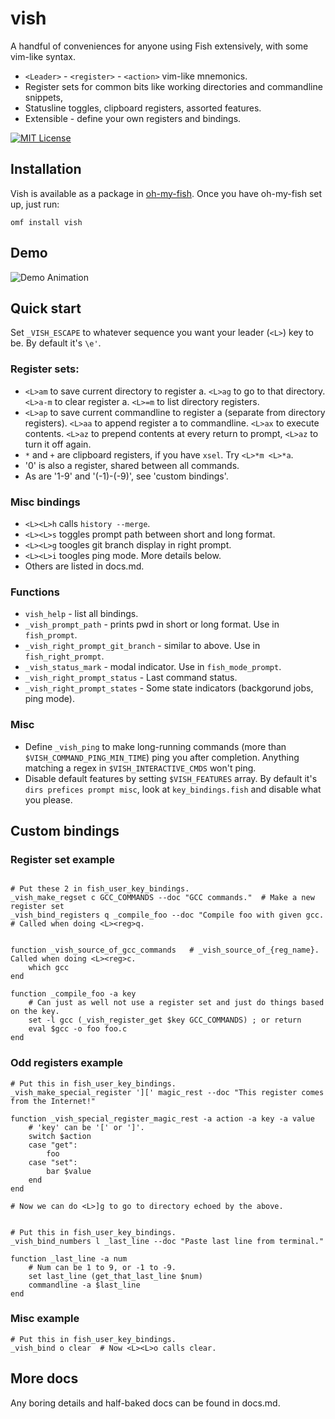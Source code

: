 # vish
A handful of conveniences for anyone using Fish extensively, with some vim-like syntax.
- `<Leader>` - `<register>` - `<action>` vim-like mnemonics.
- Register sets for common bits like working directories and commandline snippets,
- Statusline toggles, clipboard registers, assorted features.
- Extensible - define your own registers and bindings.

[![MIT License](https://img.shields.io/badge/license-MIT-007EC7.svg?style=flat-square)](/LICENSE)

## Installation

Vish is available as a package in [oh-my-fish](https://github.com/oh-my-fish/oh-my-fish). Once you have oh-my-fish set up, just run:

```
omf install vish
```

## Demo

![Demo Animation](../readme/demo.gif?raw=true)

## Quick start

Set `_VISH_ESCAPE` to whatever sequence you want your leader (`<L>`) key to be. By default it's `\e'`.

### Register sets:
- `<L>am` to save current directory to register a. `<L>ag` to go to that directory. `<L>a-m` to clear register a. `<L>=m` to list directory registers.
- `<L>ap` to save current commandline to register a (separate from directory registers). `<L>aa` to append register a to commandline. `<L>ax` to execute contents. `<L>az` to prepend contents at every return to prompt, `<L>az` to turn it off again.
- `*` and `+` are clipboard registers, if you have `xsel`. Try `<L>*m <L>*a`.
- '0' is also a register, shared between all commands.
- As are '1-9' and '(-1)-(-9)', see 'custom bindings'.

### Misc bindings
- `<L><L>h` calls `history --merge`.
- `<L><L>s` toggles prompt path between short and long format.
- `<L><L>g` toogles git branch display in right prompt.
- `<L><L>i` toogles ping mode. More details below.
- Others are listed in docs.md.

### Functions

- `vish_help` - list all bindings.
- `_vish_prompt_path` - prints pwd in short or long format. Use in `fish_prompt`.
- `_vish_right_prompt_git_branch` - similar to above. Use in `fish_right_prompt`.
- `_vish_status_mark` - modal indicator. Use in `fish_mode_prompt`.
- `_vish_right_prompt_status` - Last command status.
- `_vish_right_prompt_states` - Some state indicators (backgorund jobs, ping mode).

### Misc

- Define `_vish_ping` to make long-running commands (more than `$VISH_COMMAND_PING_MIN_TIME`) ping you after completion. Anything matching a regex in `$VISH_INTERACTIVE_CMDS` won't ping.
- Disable default features by setting `$VISH_FEATURES` array. By default it's `dirs prefices prompt misc`, look at `key_bindings.fish` and disable what you please.

## Custom bindings

### Register set example
```

# Put these 2 in fish_user_key_bindings.
_vish_make_regset c GCC_COMMANDS --doc "GCC commands."	# Make a new register set
_vish_bind_registers q _compile_foo --doc "Compile foo with given gcc.	# Called when doing <L><reg>q.


function _vish_source_of_gcc_commands	# _vish_source_of_{reg_name}. Called when doing <L><reg>c.
	which gcc
end

function _compile_foo -a key
	# Can just as well not use a register set and just do things based on the key.
	set -l gcc (_vish_register_get $key GCC_COMMANDS) ; or return
	eval $gcc -o foo foo.c
end
```

### Odd registers example
```
# Put this in fish_user_key_bindings.
_vish_make_special_register '][' magic_rest --doc "This register comes from the Internet!"

function _vish_special_register_magic_rest -a action -a key -a value
	# 'key' can be '[' or ']'.
	switch $action
	case "get":
		foo
	case "set":
		bar $value
	end
end

# Now we can do <L>]g to go to directory echoed by the above.


# Put this in fish_user_key_bindings.
_vish_bind_numbers l _last_line --doc "Paste last line from terminal."

function _last_line -a num
	# Num can be 1 to 9, or -1 to -9.
	set last_line (get_that_last_line $num)
	commandline -a $last_line
end
```

### Misc example
```
# Put this in fish_user_key_bindings.
_vish_bind o clear	# Now <L><L>o calls clear.
```

## More docs

Any boring details and half-baked docs can be found in docs.md.
